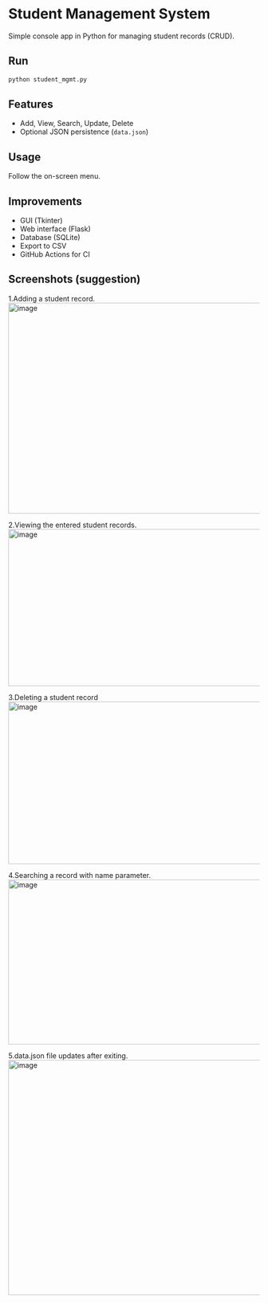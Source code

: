 # Student Management System

Simple console app in Python for managing student records (CRUD).

## Run
```bash
python student_mgmt.py
```

## Features
- Add, View, Search, Update, Delete
- Optional JSON persistence (`data.json`)

## Usage
Follow the on-screen menu.

## Improvements
- GUI (Tkinter)
- Web interface (Flask)
- Database (SQLite)
- Export to CSV
- GitHub Actions for CI

## Screenshots (suggestion)
1.Adding a student record.
<img width="848" height="423" alt="image" src="https://github.com/user-attachments/assets/ac1c1546-cd74-41c6-bc27-9926b85bd83f" />


2.Viewing the entered student records.
<img width="709" height="315" alt="image" src="https://github.com/user-attachments/assets/8f785c30-d123-41b1-a6a7-7c4b0afa14a1" />


3.Deleting a student record
<img width="940" height="326" alt="image" src="https://github.com/user-attachments/assets/adb7e780-783f-4662-81d8-525249e091f1" />


4.Searching a record with name parameter.
<img width="940" height="331" alt="image" src="https://github.com/user-attachments/assets/6890d882-6ecc-4843-891f-a3c81227bdb7" />


5.data.json file updates after exiting.
<img width="957" height="472" alt="image" src="https://github.com/user-attachments/assets/d8f1460c-a74d-402f-be2d-9d426967f5d1" />





